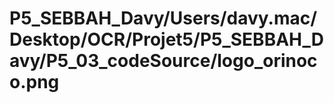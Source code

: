 # P5_SEBBAH_Davy/Users/davy.mac/Desktop/OCR/Projet5/P5_SEBBAH_Davy/P5_03_codeSource/logo_orinoco.png
